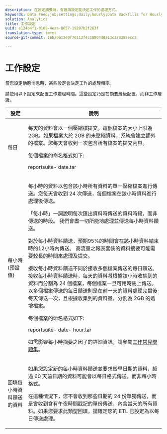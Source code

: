 ```yaml
---
description: 在設定摘要時，有幾項設定能決定工作的處理方式。
keywords: Data Feed;job;settings;daily;hourly;Data Backfills for Hourly Data Feeds;backfill
solution: Analytics
title: 工作設定
uuid: e124b4f1-0168-4eaa-8657-19207b2f263f
translation-type: tm+mt
source-git-commit: 16ba0b12e0f70112f4c10804d0a13c278388ecc2

---
```



# 工作設定

當您設定動態消息時，某些設定會決定工作的處理頻率。

請使用以下設定來配置工作處理時間。這些設定乃是在摘要層級配置，而非工作層級。

<table id="table_2070F73212F245E98DADC6B5DFDB1C72"> 
 <thead> 
  <tr> 
   <th colname="col1" class="entry"> 設定 </th> 
   <th colname="col2" class="entry"> 說明 </th> 
  </tr> 
 </thead>
 <tbody> 
  <tr> 
   <td colname="col1"> 每日 </td> 
   <td colname="col2"> <p>每天的資料會以一個壓縮檔提交。這個檔案的大小上限為 2GB。如果檔案大於 2GB 的未壓縮資料，系統會建立額外的檔案。您每天會收到一次包含所有檔案的提交內容。 </p> <p>每個檔案的命名格式如下: </p> <p> <span class="filepath"> <span class="varname"> reportsuite</span>-<span class="varname"> date</span>.tar</span> </p> </td> 
  </tr> 
  <tr> 
   <td colname="col1"> 每小時 (預設值) </td> 
   <td colname="col2"> <p>每小時的資料以包含該小時所有資料的單一壓縮檔案進行傳送。您每天會收到 24 次傳送，每個檔案在該小時資料進行處理後傳送。 </p> <p>「每小時」一詞說明每次匯出資料時傳送的資料時段，而非傳送的時段。 我們會盡一切所能地處理並傳送每小時資料饋送。 </p> <p>對於每小時資料饋送，預期95%的時間會在該小時資料結束時的12小時內傳送。 高流量之報表套裝的資料摘要可能需要較長的時間來處理及提交。 </p> <p>接收每小時資料饋送不同於接收多個檔案傳送的每日饋送。接收每小時資料饋送時，每天的資料將根據該小時收集到的資料而分割為 24 個檔案，每個檔案一旦可用時馬上傳送。以多個檔案傳送的每日饋送則是在前一天的資料處理完畢後每天傳送一次，且根據收集到的資料量，分割為 2GB 的遞增檔案。 </p> <p>每個檔案的命名格式如下: </p> <p> <span class="filepath"> <span class="varname"> reportsuite</span>-<span class="varname"> date</span>-<span class="varname"> hour</span>.tar</span> </p> <p>如需影響每小時摘要之因子的詳細資訊，請參閱<a href="/help/export/analytics-data-feed/c-df-contents/jobs-faq.md"  >工作常見問題集</a>。 </p> </td> 
  </tr> 
  <tr> 
   <td colname="col1"> 回填每小時資料饋送的資料 </td> 
   <td colname="col2"> <p>如果您設定新的每小時資料饋送並要求較早日期的資料，超過 60 天前日期的資料可能會以每日格式傳送，而非每小時格式。 </p> <p>在這種情況下，您不會收到那些日期的 24 份單獨傳送，而是會收到含有午夜時間戳記的單份傳送，內含當天的所有資料。如果您要求此類型回填，請確定您的 ETL 已設定為以每日傳送處理。 </p> </td> 
  </tr> 
 </tbody> 
</table>


